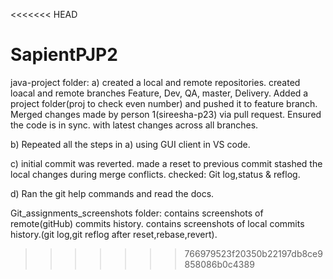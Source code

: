 <<<<<<< HEAD
# SapientPJP2
java-project folder:
a) created a local and remote repositories. created loacal and remote branches Feature, Dev, QA, master, Delivery. Added a project folder(proj to check even number) and pushed it to feature branch. Merged changes made by person 1(sireesha-p23) via pull request. Ensured the code is in sync. with latest changes across all branches.

b) Repeated all the steps in a) using GUI client in VS code.

c) initial commit was reverted. made a reset to previous commit stashed the local changes during merge conflicts. checked: Git log,status & reflog.

d) Ran the git help commands and read the docs.

Git_assignments_screenshots folder:
contains screenshots of remote(gitHub) commits history. contains screenshots of local commits history.(git log,git reflog after reset,rebase,revert).
>>>>>>> 766979523f20350b22197db8ce9858086b0c4389
